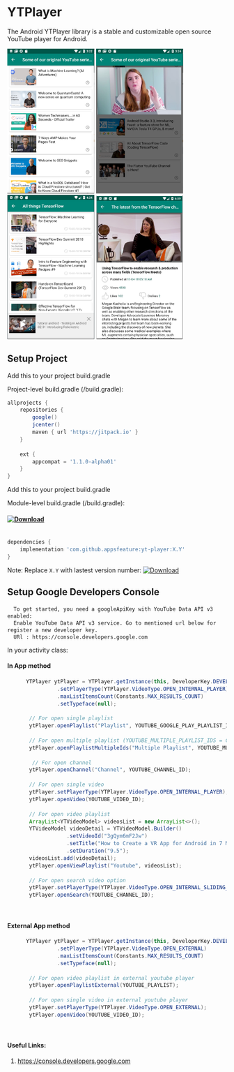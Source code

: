 # YTPlayer 

The Android YTPlayer library is a stable and customizable open source YouTube player for Android. 


<p align="left">
  <img src="https://raw.githubusercontent.com/appsfeature/yt-player/master/screenshots/sample1.png" alt="Preview 1" width="200" /> 
  <img src="https://raw.githubusercontent.com/appsfeature/yt-player/master/screenshots/sample2.png" alt="Preview 2" width="200" /> 
  <img src="https://raw.githubusercontent.com/appsfeature/yt-player/master/screenshots/sample3.png" alt="Preview 3" width="200" />
  <img src="https://raw.githubusercontent.com/appsfeature/yt-player/master/screenshots/sample5.PNG" alt="Preview 4" width="200" />
</p>
  
## Setup Project

Add this to your project build.gradle

Project-level build.gradle (<project>/build.gradle):

``` gradle 
allprojects {
    repositories {
        google()
        jcenter() 
        maven { url 'https://jitpack.io' } 
    }

    ext {
        appcompat = '1.1.0-alpha01'
    }
}
```

Add this to your project build.gradle

Module-level build.gradle (<module>/build.gradle): 

#### [![Download](https://jitpack.io/v/appsfeature/yt-player.svg)](https://jitpack.io/#appsfeature/yt-player)
```gradle  

dependencies {
    implementation 'com.github.appsfeature:yt-player:X.Y'
} 
```
Note: Replace `X.Y` with lastest version number: [![Download](https://jitpack.io/v/appsfeature/yt-player.svg)](https://jitpack.io/#appsfeature/yt-player)

## Setup Google Developers Console
```
  To get started, you need a googleApiKey with YouTube Data API v3 enabled:
  Enable YouTube Data API v3 service. Go to mentioned url below for register a new developer key.  
  URl : https://console.developers.google.com 
``` 

In your activity class:
#### In App method
```java 
      YTPlayer ytPlayer = YTPlayer.getInstance(this, DeveloperKey.DEVELOPER_KEY)
                .setPlayerType(YTPlayer.VideoType.OPEN_INTERNAL_PLAYER)
                .maxListItemsCount(Constants.MAX_RESULTS_COUNT)
                .setTypeface(null);

       // For open single playlist 
       ytPlayer.openPlaylist("Playlist", YOUTUBE_GOOGLE_PLAY_PLAYLIST_ID); 

       // For open multiple playlist (YOUTUBE_MULTIPLE_PLAYLIST_IDS = Comma saperated playlist Ids)
       ytPlayer.openPlaylistMultipleIds("Multiple Playlist", YOUTUBE_MULTIPLE_PLAYLIST_IDS);
                
        // For open channel
       ytPlayer.openChannel("Channel", YOUTUBE_CHANNEL_ID);
                         
       // For open single video
       ytPlayer.setPlayerType(YTPlayer.VideoType.OPEN_INTERNAL_PLAYER);
       ytPlayer.openVideo(YOUTUBE_VIDEO_ID);

       // For open video playlist
       ArrayList<YTVideoModel> videosList = new ArrayList<>();
       YTVideoModel videoDetail = YTVideoModel.Builder()
                   .setVideoId("3gQym6mF2Jw")
                   .setTitle("How to Create a VR App for Android in 7 Minutes")
                   .setDuration("9.5");
       videosList.add(videoDetail);
       ytPlayer.openViewPlaylist("Youtube", videosList);  
       
       // For open search video option
       ytPlayer.setPlayerType(YTPlayer.VideoType.OPEN_INTERNAL_SLIDING_PLAYER);
       ytPlayer.openSearch(YOUTUBE_CHANNEL_ID); 

                                
```

#### External App method
```java 
      YTPlayer ytPlayer = YTPlayer.getInstance(this, DeveloperKey.DEVELOPER_KEY)
                .setPlayerType(YTPlayer.VideoType.OPEN_EXTERNAL)
                .maxListItemsCount(Constants.MAX_RESULTS_COUNT)
                .setTypeface(null); 
            
       // For open video playlist in external youtube player
       ytPlayer.openPlaylistExternal(YOUTUBE_PLAYLIST); 
       
       // For open single video in external youtube player
       ytPlayer.setPlayerType(YTPlayer.VideoType.OPEN_EXTERNAL);
       ytPlayer.openVideo(YOUTUBE_VIDEO_ID);

                                
```

#### Useful Links:
1. https://console.developers.google.com 

